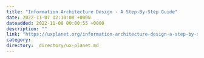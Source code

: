 ```yaml
---
title: "Information Architecture Design - A Step-By-Step Guide"
date: 2022-11-07 12:10:08 +0000
dateadded: 2022-11-08 00:00:55 +0000
description: ""
link: "https://uxplanet.org/information-architecture-design-a-step-by-step-guide-41dcd4405ee3?source=rss----819cc2aaeee0---4"
category:
directory: _directory/ux-planet.md
---
```

